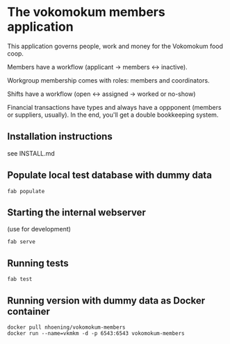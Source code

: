 The vokomokum members application
==================================


This application governs people, work and money for the Vokomokum food coop.

Members have a workflow (applicant -> members <-> inactive).

Workgroup membership comes with roles: members and coordinators.

Shifts have a workflow (open <-> assigned -> worked or no-show)

Financial transactions have types and always have a oppponent (members or suppliers, usually).
In the end, you'll get a double bookkeeping system.



Installation instructions
------------------------------
see INSTALL.md

Populate local test database with dummy data
---------------------------------------------

    fab populate
 

Starting the internal webserver 
--------------------------------
(use for development)

    fab serve


Running tests
-------------------------------

    fab test


Running version with dummy data as Docker container
----------------------------------------------------

    docker pull nhoening/vokomokum-members
    docker run --name=vkmkm -d -p 6543:6543 vokomokum-members
